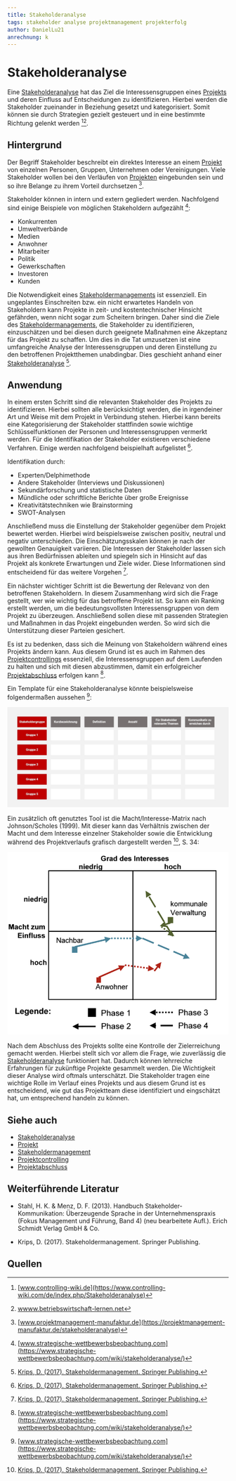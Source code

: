 ```yaml
---
title: Stakeholderanalyse
tags: stakeholder analyse projektmanagement projekterfolg
author: DanielLu21
anrechnung: k
---
```



# Stakeholderanalyse

Eine [Stakeholderanalyse](Stakeholderanalyse.md) hat das Ziel die Interessensgruppen eines [Projekts](Projekt.md) und deren Einfluss auf Entscheidungen zu identifizieren. Hierbei werden die Stakeholder zueinander in Beziehung gesetzt und kategorisiert. Somit können sie durch Strategien gezielt gesteuert und in eine bestimmte Richtung gelenkt werden [^1][^2].

## Hintergrund

Der Begriff Stakeholder beschreibt ein direktes Interesse an einem [Projekt](Projekt.md) von einzelnen Personen, Gruppen, Unternehmen oder Vereinigungen. Viele Stakeholder wollen bei den Verläufen von [Projekten](Projekt.md) eingebunden sein und so ihre Belange zu ihrem Vorteil durchsetzen [^3].

Stakeholder können in intern und extern gegliedert werden. Nachfolgend sind einige Beispiele von möglichen Stakeholdern aufgezählt [^4]:

* Konkurrenten
*	Umweltverbände
*	Medien
*	Anwohner
*	Mitarbeiter
* Politik
*	Gewerkschaften
*	Investoren
*	Kunden

Die Notwendigkeit eines [Stakeholdermanagements](Stakeholdermanagement.md) ist essenziell. Ein ungeplantes Einschreiten bzw. ein nicht erwartetes Handeln von Stakeholdern kann Projekte in zeit- und kostentechnischer Hinsicht gefährden, wenn nicht sogar zum Scheitern bringen. Daher sind die Ziele des [Stakeholdermanagements](Stakeholdermanagement.md), die Stakeholder zu identifizieren, einzuschätzen und bei diesen durch geeignete Maßnahmen eine Akzeptanz für das Projekt zu schaffen. Um dies in die Tat umzusetzen ist eine umfangreiche Analyse der Interessensgruppen und deren Einstellung zu den betroffenen Projektthemen unabdingbar. Dies geschieht anhand einer [Stakeholderanalyse](Stakeholderanalyse.md) [^5]. 

## Anwendung

In einem ersten Schritt sind die relevanten Stakeholder des Projekts zu identifizieren. Hierbei sollten alle berücksichtigt werden, die in irgendeiner Art und Weise mit dem Projekt in Verbindung stehen. Hierbei kann bereits eine Kategorisierung der Stakeholder stattfinden sowie wichtige Schlüsselfunktionen der Personen und Interessensgruppen vermerkt werden. Für die Identifikation der Stakeholder existieren verschiedene Verfahren. Einige werden nachfolgend beispielhaft aufgelistet [^5].

Identifikation durch:

* Experten/Delphimethode 
* Andere Stakeholder (Interviews und Diskussionen) 
* Sekundärforschung und statistische Daten 
* Mündliche oder schriftliche Berichte über große Ereignisse 
* Kreativitätstechniken wie Brainstorming 
* SWOT-Analysen 

Anschließend muss die Einstellung der Stakeholder gegenüber dem Projekt bewertet werden. Hierbei wird beispielsweise zwischen positiv, neutral und negativ unterschieden. Die Einschätzungsskalen können je nach der gewollten Genauigkeit variieren. Die Interessen der Stakeholder lassen sich aus ihren Bedürfnissen ableiten und spiegeln sich in Hinsicht auf das Projekt als konkrete Erwartungen und Ziele wider. Diese Informationen sind entscheidend für das weitere Vorgehen [^5].

Ein nächster wichtiger Schritt ist die Bewertung der Relevanz von den betroffenen Stakeholdern.  In diesem Zusammenhang wird sich die Frage gestellt, wer wie wichtig für das betroffene Projekt ist. So kann ein Ranking erstellt werden, um die bedeutungsvollsten Interessensgruppen von dem Projekt zu überzeugen. Anschließend sollen diese mit passenden Strategien und Maßnahmen in das Projekt eingebunden werden. So wird sich die Unterstützung dieser Parteien gesichert.

Es ist zu bedenken, dass sich die Meinung von Stakeholdern während eines Projekts ändern kann. Aus diesem Grund ist es auch im Rahmen des [Projektcontrollings](Projektcontrolling.md) essenziell, die Interessensgruppen auf dem Laufenden zu halten und sich mit diesen abzustimmen, damit ein erfolgreicher [Projektabschluss](Projektabschluss.md) erfolgen kann [^4].

Ein Template für eine Stakeholderanalyse könnte beispielsweise folgendermaßen aussehen [^4]:


![Stakeholderanalyse Umsetzung](Stakeholderanalyse/Stakeholderanalyse-Umsetzung.jpeg)




Ein zusätzlich oft genutztes Tool ist die Macht/Interesse-Matrix nach Johnson/Scholes (1999). Mit dieser kann das Verhältnis zwischen der Macht und dem Interesse einzelner Stakeholder sowie die Entwicklung während des Projektverlaufs grafisch dargestellt werden [^5], S. 34:

![Macht/Interesse-Matrix, S.34](Stakeholderanalyse/Macht_Interesse_Matrix.png)



Nach dem Abschluss des Projekts sollte eine Kontrolle der Zielerreichung gemacht werden. Hierbei stellt sich vor allem die Frage, wie zuverlässig die [Stakeholderanalyse](Stakeholderanalyse.md) funktioniert hat. Dadurch können lehrreiche Erfahrungen für zukünftige Projekte gesammelt werden. Die Wichtigkeit dieser Analyse wird oftmals unterschätzt. Die Stakeholder tragen eine wichtige Rolle im Verlauf eines Projekts und aus diesem Grund ist es entscheidend, wie gut das Projektteam diese identifiziert und eingschätzt hat, um entsprechend handeln zu können. 

## Siehe auch

* [Stakeholderanalyse](Stakeholderanalyse.md)
* [Projekt](Projekt.md)
* [Stakeholdermanagement](Stakeholdermanagement.md)
* [Projektcontrolling](Projektcontrolling.md)
* [Projektabschluss](Projektabschluss.md)

## Weiterführende Literatur

* Stahl, H. K. & Menz, D. F. (2013). Handbuch Stakeholder-Kommunikation: Überzeugende Sprache in der Unternehmenspraxis (Fokus Management und Führung, Band 4) (neu bearbeitete Aufl.). Erich Schmidt Verlag GmbH & Co.

* Krips, D. (2017). Stakeholdermanagement. Springer Publishing.

## Quellen

[^1]: [www.controlling-wiki.de](https://www.controlling-wiki.com/de/index.php/Stakeholderanalyse)
[^2]: [wwww.betriebswirtschaft-lernen.net](https://www.betriebswirtschaft-lernen.net/erklaerung/stakeholderanalyse/)
[^3]: [www.projektmanagement-manufaktur.de](https://projektmanagement-manufaktur.de/stakeholderanalyse)
[^4]: [www.strategische-wettbewerbsbeobachtung.com](https://www.strategische-wettbewerbsbeobachtung.com/wiki/stakeholderanalyse/)
[^5]: [Krips, D. (2017). Stakeholdermanagement. Springer Publishing.](https://link.springer.com/book/10.1007/978-3-662-55634-4)
